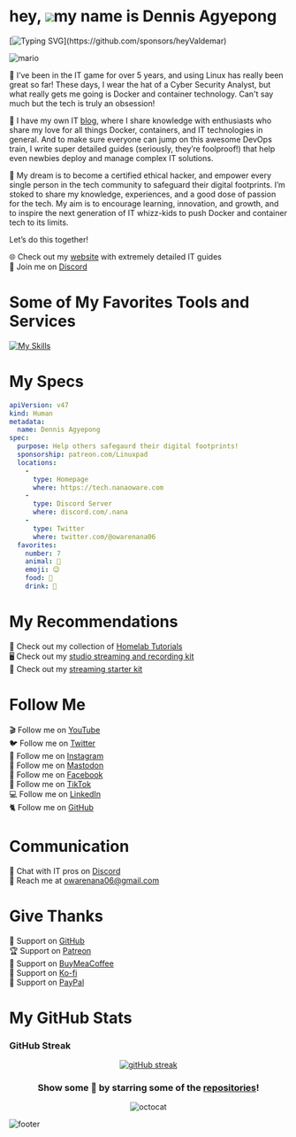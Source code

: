 hey, ![](https://user-images.githubusercontent.com/18350557/176309783-0785949b-9127-417c-8b55-ab5a4333674e.gif)my name is Dennis Agyepong
=========================================================================================================================================

[![Typing SVG](https://readme-typing-svg.demolab.com?font=Fira+Code&duration=5000&pause=1000&color=9046FF&width=435&lines=But+my+friends+call+me+Nana.)](https://github.com/sponsors/heyValdemar)

![mario](https://user-images.githubusercontent.com/10498744/210012254-234538ff-d198-48aa-8964-37e6fd45d227.gif)

🧩 I’ve been in the IT game for over 5 years, and using Linux has really been great so far! These days, I wear the hat of a Cyber Security Analyst, but what really gets me going is Docker and container technology. Can't say much but the tech is truly an obsession!

🧩 I have my own IT [blog](https://tech.nanaoware.online/), where I share knowledge with enthusiasts who share my love for all things Docker, containers, and IT technologies in general. And to make sure everyone can jump on this awesome DevOps train, I write super detailed guides (seriously, they’re foolproof!) that help even newbies deploy and manage complex IT solutions.

🧩 My dream is to become a certified ethical hacker, and empower every single person in the tech community to safeguard their digital footprints.
 I’m stoked to share my knowledge, experiences, and a good dose of passion for the tech. My aim is to encourage learning, innovation, and growth, and to inspire the next generation of IT whizz-kids to push Docker and container tech to its limits.

Let’s do this together!

🌐 Check out my [website](https://tech.nanaoware.online) with extremely detailed IT guides\
💬 Join me on [Discord](https://discord.com/.nana12)

# Some of My Favorites Tools and Services

[![My Skills](https://skillicons.dev/icons?i=linux,raspberrypi,md,bash,powershell,ansible,py,go,nodejs,aws,azure,gcp,netlify,docker,kubernetes,openshift,openstack,dynamodb,mongodb,redis,postgres,mysql,github,gitlab,grafana,prometheus,jenkins,maven,nginx,prisma,figma,html,css,wordpress,gatsby,ps,pr,ae,unity,unreal,androidstudio,vim,neovim,atom,vscode)](https://github.com/dagyepong)

# My Specs

```yaml
apiVersion: v47
kind: Human
metadata:
  name: Dennis Agyepong
spec:
  purpose: Help others safegaurd their digital footprints!
  sponsorship: patreon.com/Linuxpad
  locations:
    - 
      type: Homepage
      where: https://tech.nanaoware.com
    - 
      type: Discord Server
      where: discord.com/.nana
    -
      type: Twitter
      where: twitter.com/@owarenana06
  favorites:
    number: 7
    animal: 🪼
    emoji: 😉
    food: 🍏
    drink: 🍹
```

# My Recommendations

📕 Check out my collection of [Homelab Tutorials](https://tech.nanaoware.online)\
🖥️ Check out my [studio streaming and recording kit](https://kit.co/heyValdemar/my-studio-streaming-and-recording-kit)\
📡 Check out my [streaming starter kit](https://kit.co/heyValdemar/streaming-starter-kit)

# Follow Me

🎬 Follow me on [YouTube](https://www.youtube.com/channel/UCf85kQ0u1sYTTTyKVpxrlyQ?sub_confirmation=1)\
🐦 Follow me on [Twitter](https://twitter.com/@owarenana06)\
🎨 Follow me on [Instagram](https://www.instagram.com/@oware84)\
🐘 Follow me on [Mastodon](https://mastodon.social/@heyvaldemar)\
🎸 Follow me on [Facebook](https://www.facebook.com/nanaoware)\
🎥 Follow me on [TikTok](https://www.tiktok.com/@nanaoware)\
💻 Follow me on [LinkedIn](https://www.linkedin.com/nanaoware)\
🐈 Follow me on [GitHub](https://github.com/dagyepong)

# Communication

👾 Chat with IT pros on [Discord](https://discord.gg/.nana)\
📧 Reach me at owarenana06@gmail.com

# Give Thanks

💎 Support on [GitHub](https://github.com/dagyepong)\
🏆 Support on [Patreon](https://www.patreon.com/Linuxpad)\
🥤 Support on [BuyMeaCoffee](https://www.buymeacoffee.com/Linuxpad)\
🍪 Support on [Ko-fi](https://ko-fi.com/Linuxpad)\
💖 Support on [PayPal](https://www.paypal.com/paypalme/Linuxpad)

# My GitHub Stats

### GitHub Streak
<div align="center">

[![gitHub streak](https://github-readme-streak-stats.herokuapp.com?user=nanaoware&hide_border=true&date_format=M%20j%5B%2C%20Y%5D&background=DD272700&stroke=9046FF&ring=9046FF&fire=9046FF&currStreakNum=9046FF&sideNums=9046FF&currStreakLabel=9046FF&sideLabels=9046FF&dates=9046FF)](https://github.com/dagyepong)

</div>

<div align="center">

### Show some 💜 by starring some of the [repositories](https://github.com/dagyepong)!

![octocat](https://user-images.githubusercontent.com/10498744/210113490-e2fad07f-4488-4da8-a656-b9abbdd8cb26.gif)

</div>

![footer](https://user-images.githubusercontent.com/10498744/210157572-1fca0242-8af2-46a6-bfa3-666ffd40ebde.svg)
